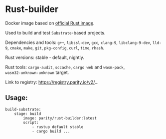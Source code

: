 # Rust-builder
Docker image based on [official Rust image](https://hub.docker.com/_/rust).

Used to build and test `Substrate`-based projects.

Dependencies and tools: `g++`, `libssl-dev`, `gcc`, `clang-9`, `libclang-9-dev`, `lld-9`,
`cmake`, `make`, `git`, `pkg-config`, `curl`, `time`, `rhash`.

Rust versions: stable - default, nightly.

Rust tools: `cargo-audit`, `sccache`, `cargo web` and `wasm-pack`,  
`wasm32-unknown-unknown` target.

Link to registry: https://registry.parity.io/v2/...

## Usage:
```
build-substrate:
    stage: build
        image: parity/rust-builder:latest
        script:
            - rustup default stable
            - cargo build ...
```

